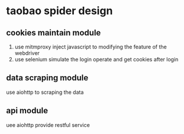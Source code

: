 # taobao spider design
## cookies maintain module 
1. use mitmproxy inject javascript to modifying the 
feature of the webdriver
2. use selenium simulate the login operate and get cookies after login
## data scraping module
use aiohttp to scraping the data 
## api module
uee aiohttp provide  restful service